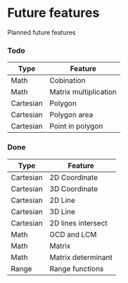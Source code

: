 # Future features

Planned future features

### Todo

| Type      | Feature               |
| --------- | --------------------- |
| Math      | Cobination            |
| Math      | Matrix multiplication |
| Cartesian | Polygon               |
| Cartesian | Polygon area          |
| Cartesian | Point in polygon      |

### Done

| Type      | Feature            |
| --------- | ------------------ |
| Cartesian | 2D Coordinate      |
| Cartesian | 3D Coordinate      |
| Cartesian | 2D Line            |
| Cartesian | 3D Line            |
| Cartesian | 2D lines intersect |
| Math      | GCD and LCM        |
| Math      | Matrix             |
| Math      | Matrix determinant |
| Range     | Range functions    |
